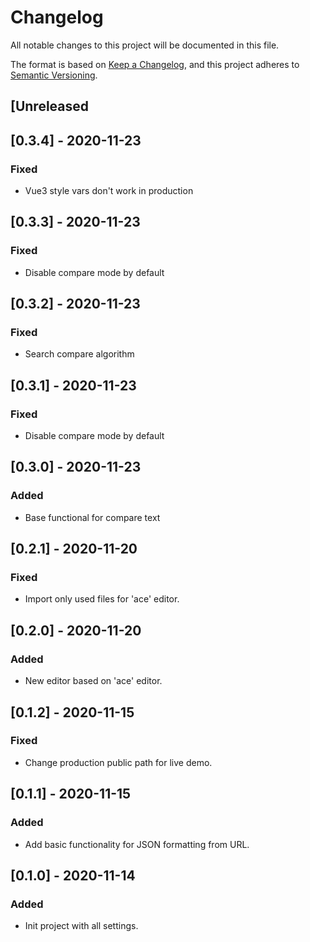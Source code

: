 # Changelog

All notable changes to this project will be documented in this file.

The format is based on [Keep a Changelog](https://keepachangelog.com/en/1.0.0/),
and this project adheres to [Semantic Versioning](https://semver.org/spec/v2.0.0.html).

## [Unreleased

## [0.3.4] - 2020-11-23

### Fixed

- Vue3 style vars don't work in production

## [0.3.3] - 2020-11-23

### Fixed

- Disable compare mode by default

## [0.3.2] - 2020-11-23

### Fixed

- Search compare algorithm

## [0.3.1] - 2020-11-23

### Fixed

- Disable compare mode by default

## [0.3.0] - 2020-11-23

### Added

- Base functional for compare text

## [0.2.1] - 2020-11-20

### Fixed

- Import only used files for 'ace' editor.

## [0.2.0] - 2020-11-20

### Added

- New editor based on 'ace' editor.

## [0.1.2] - 2020-11-15

### Fixed

- Change production public path for live demo.

## [0.1.1] - 2020-11-15

### Added

- Add basic functionality for JSON formatting from URL.

## [0.1.0] - 2020-11-14

### Added

- Init project with all settings.